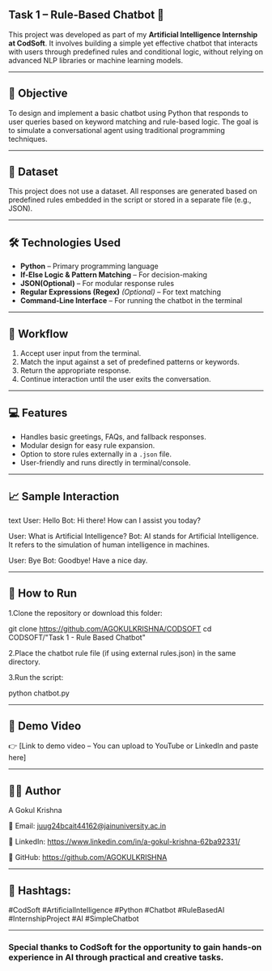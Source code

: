 ## Task 1 – Rule-Based Chatbot 🤖

This project was developed as part of my **Artificial Intelligence Internship at CodSoft**. It involves building a simple yet effective chatbot that interacts with users through predefined rules and conditional logic, without relying on advanced NLP libraries or machine learning models.

---

## 🎯 Objective

To design and implement a basic chatbot using Python that responds to user queries based on keyword matching and rule-based logic. The goal is to simulate a conversational agent using traditional programming techniques.

---

## 📂 Dataset

This project does not use a dataset. All responses are generated based on predefined rules embedded in the script or stored in a separate file (e.g., JSON).

---

## 🛠 Technologies Used

- **Python** – Primary programming language
- **If-Else Logic & Pattern Matching** – For decision-making
- **JSON(Optional)** – For modular response rules
- **Regular Expressions (Regex)** *(Optional)* – For text matching
- **Command-Line Interface** – For running the chatbot in the terminal

---

## 🔄 Workflow

1. Accept user input from the terminal.
2. Match the input against a set of predefined patterns or keywords.
3. Return the appropriate response.
4. Continue interaction until the user exits the conversation.

---

## 💻 Features

- Handles basic greetings, FAQs, and fallback responses.
- Modular design for easy rule expansion.
- Option to store rules externally in a `.json` file.
- User-friendly and runs directly in terminal/console.

---

## 📈 Sample Interaction

text
User: Hello
Bot: Hi there! How can I assist you today?

User: What is Artificial Intelligence?
Bot: AI stands for Artificial Intelligence. It refers to the simulation of human intelligence in machines.

User: Bye
Bot: Goodbye! Have a nice day.

---------------

## 🚀 How to Run

1.Clone the repository or download this folder:

git clone https://github.com/AGOKULKRISHNA/CODSOFT
cd CODSOFT/"Task 1 - Rule Based Chatbot"

2.Place the chatbot rule file (if using external rules.json) in the same directory.

3.Run the script:

python chatbot.py

----------------

## 🎥 Demo Video
👉 [Link to demo video – You can upload to YouTube or LinkedIn and paste here]

----------------

## 👨‍💻 Author

 A Gokul Krishna

📧 Email: juug24bcait44162@jainuniversity.ac.in

🔗 LinkedIn: https://www.linkedin.com/in/a-gokul-krishna-62ba92331/

🐙 GitHub: https://github.com/AGOKULKRISHNA

-------------

## 🔖 Hashtags:
#CodSoft #ArtificialIntelligence #Python #Chatbot #RuleBasedAI #InternshipProject #AI #SimpleChatbot

--------------

### Special thanks to CodSoft for the opportunity to gain hands-on experience in AI through practical and creative tasks.

